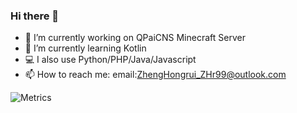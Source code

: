 ### Hi there 👋

- 🔭 I’m currently working on QPaiCNS Minecraft Server
- 🌱 I’m currently learning Kotlin
- 💻 I also use Python/PHP/Java/Javascript
- 📫 How to reach me: email:ZhengHongrui_ZHr99@outlook.com

![Metrics](https://metrics.lecoq.io/ZhengHongrui?template=classic&config.timezone=Etc%2FGMT-8)

